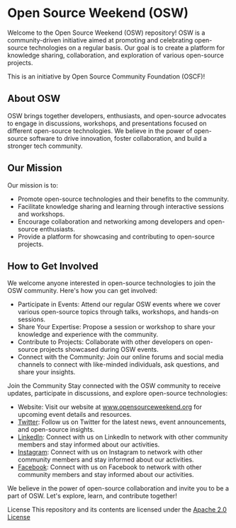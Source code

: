 # Open Source Weekend (OSW)

Welcome to the Open Source Weekend (OSW) repository! OSW is a community-driven initiative aimed at promoting and celebrating open-source technologies on a regular basis. Our goal is to create a platform for knowledge sharing, collaboration, and exploration of various open-source projects.

This is an initiative by Open Source Community Foundation (OSCF)! 

## About OSW
OSW brings together developers, enthusiasts, and open-source advocates to engage in discussions, workshops, and presentations focused on different open-source technologies. We believe in the power of open-source software to drive innovation, foster collaboration, and build a stronger tech community.

## Our Mission

Our mission is to:

* Promote open-source technologies and their benefits to the community.
* Facilitate knowledge sharing and learning through interactive sessions and workshops.
* Encourage collaboration and networking among developers and open-source enthusiasts.
* Provide a platform for showcasing and contributing to open-source projects.

## How to Get Involved
We welcome anyone interested in open-source technologies to join the OSW community. 
Here's how you can get involved:

* Participate in Events: Attend our regular OSW events where we cover various open-source topics through talks, workshops, and hands-on sessions.
* Share Your Expertise: Propose a session or workshop to share your knowledge and experience with the community.
* Contribute to Projects: Collaborate with other developers on open-source projects showcased during OSW events.
* Connect with the Community: Join our online forums and social media channels to connect with like-minded individuals, ask questions, and share your insights.

Join the Community
Stay connected with the OSW community to receive updates, participate in discussions, and explore open-source technologies:

* Website: Visit our website at www.opensourceweekend.org for upcoming event details and resources.
* [Twitter](https://twitter.com/osweekend): Follow us on Twitter for the latest news, event announcements, and open-source insights.
* [LinkedIn](https://www.linkedin.com/company/open-source-weekend/): Connect with us on LinkedIn to network with other community members and stay informed about our activities.
* [Instagram](https://www.instagram.com/osweekend/): Connect with us on Instagram to network with other community members and stay informed about our activities.
* [Facebook](https://www.facebook.com/OSWeekend/): Connect with us on Facebook to network with other community members and stay informed about our activities.


We believe in the power of open-source collaboration and invite you to be a part of OSW. Let's explore, learn, and contribute together!

License
This repository and its contents are licensed under the [Apache 2.0 License](.LICENSE)

